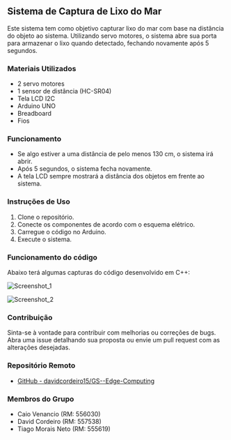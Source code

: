 ## Sistema de Captura de Lixo do Mar

Este sistema tem como objetivo capturar lixo do mar com base na distância do objeto ao sistema. Utilizando servo motores, o sistema abre sua porta para armazenar o lixo quando detectado, fechando novamente após 5 segundos.

### Materiais Utilizados

- 2 servo motores
- 1 sensor de distância (HC-SR04)
- Tela LCD I2C
- Arduino UNO
- Breadboard
- Fios

### Funcionamento

- Se algo estiver a uma distância de pelo menos 130 cm, o sistema irá abrir.
- Após 5 segundos, o sistema fecha novamente.
- A tela LCD sempre mostrará a distância dos objetos em frente ao sistema.

### Instruções de Uso

1. Clone o repositório.
2. Conecte os componentes de acordo com o esquema elétrico.
3. Carregue o código no Arduino.
4. Execute o sistema.

### Funcionamento do código

Abaixo terá algumas capturas do código desenvolvido em C++:

![Screenshot_1](https://github.com/davidcordeiro15/GS---Edge-Computing/assets/161903325/1fdb99a6-61b1-4f40-a92b-e856c2596def)


![Screenshot_2](https://github.com/davidcordeiro15/GS---Edge-Computing/assets/161903325/24667ee8-8449-4053-83b3-33c2601bfbe6)

### Contribuição

Sinta-se à vontade para contribuir com melhorias ou correções de bugs. Abra uma issue detalhando sua proposta ou envie um pull request com as alterações desejadas.

### Repositório Remoto

- [GitHub - davidcordeiro15/GS--Edge-Computing](https://github.com/davidcordeiro15/GS---Edge-Computing)


### Membros do Grupo

- Caio Venancio (RM: 556030)
- David Cordeiro (RM: 557538)
- Tiago Morais Neto (RM: 555619)
